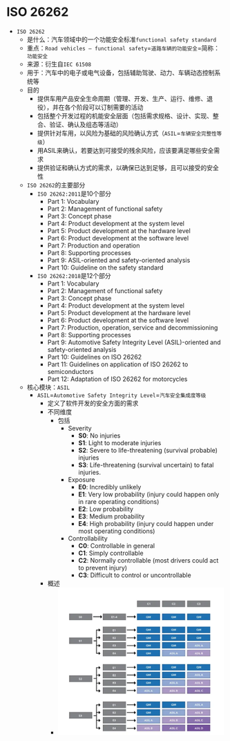 # ISO 26262

* `ISO 26262`
  * 是什么：汽车领域中的一个功能安全标准`functional safety standard`
  * 重点：`Road vehicles — functional safety`=`道路车辆的功能安全`=简称：`功能安全`
  * 来源：衍生自`IEC 61508`
  * 用于：汽车中的电子或电气设备，包括辅助驾驶、动力、车辆动态控制系统等
  * 目的
    * 提供车用产品安全生命周期（管理、开发、生产、运行、维修、退役），并在各个阶段可以订制需要的活动
    * 包括整个开发过程的机能安全层面（包括需求规格、设计、实现、整合、验证、确认及组态等活动）
    * 提供针对车用，以风险为基础的风险确认方式（`ASIL`=`车辆安全完整性等级`）
    * 用ASIL来确认，若要达到可接受的残余风险，应该要满足哪些安全需求
    * 提供验证和确认方式的需求，以确保已达到足够，且可以接受的安全性
  * `ISO 26262`的主要部分
    * `ISO 26262:2011`是10个部分
      * Part 1: Vocabulary
      * Part 2: Management of functional safety
      * Part 3: Concept phase
      * Part 4: Product development at the system level
      * Part 5: Product development at the hardware level
      * Part 6: Product development at the software level
      * Part 7: Production and operation
      * Part 8: Supporting processes
      * Part 9: ASIL-oriented and safety-oriented analysis
      * Part 10: Guideline on the safety standard
    * `ISO 26262:2018`是12个部分
      * Part 1: Vocabulary
      * Part 2: Management of functional safety
      * Part 3: Concept phase
      * Part 4: Product development at the system level
      * Part 5: Product development at the hardware level
      * Part 6: Product development at the software level
      * Part 7: Production, operation, service and decommissioning
      * Part 8: Supporting processes
      * Part 9: Automotive Safety Integrity Level (ASIL)-oriented and safety-oriented analysis
      * Part 10: Guidelines on ISO 26262
      * Part 11: Guidelines on application of ISO 26262 to semiconductors
      * Part 12: Adaptation of ISO 26262 for motorcycles
  * 核心模块：`ASIL`
    * `ASIL`=`Automotive Safety Integrity Level`=`汽车安全集成度等级`
      * 定义了软件开发的安全方面的需求
      * 不同维度
        * 包括
          * Severity
            * **S0**: No injuries
            * **S1**: Light to moderate injuries
            * **S2**: Severe to life-threatening (survival probable) injuries
            * **S3**: Life-threatening (survival uncertain) to fatal injuries.
          * Exposure
            * **E0**: Incredibly unlikely
            * **E1**: Very low probability (injury could happen only in rare operating conditions)
            * **E2**: Low probability
            * **E3**: Medium probability
            * **E4**: High probability (injury could happen under most operating conditions)
          * Controllability
            * **C0**: Controllable in general
            * **C1**: Simply controllable
            * **C2**: Normally controllable (most drivers could act to prevent injury)
            * **C3**: Difficult to control or uncontrollable
      * 概述
        * ![iso26262_aisl_3_part](../assets/img/iso26262_aisl_3_part.png)
